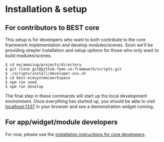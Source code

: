# Installation &amp; setup

## For contributors to BEST core

This setup is for developers who want to both contribute to the core framework implementation _and_ develop modules/scenes. Soon we'll be providing simpler installation and setup options for those who only want to build modules/scenes.

    $ cd my/amazing/projects/directory
    $ git clone git@github.famo.us:framework/scripts.git
    $ ./scripts/install/developer-osx.sh
    $ cd best-ecosystem/workspace
    $ npm run seed
    $ npm run develop

The final step in these commands will start up the local development environment. Once everything has started up, you should be able to visit [localhost:1337](http://localhost:1337) in your browser and see a demonstration widget running.

## For app/widget/module developers

For now, please use the [installation instructions for core developers](#for-contributors-to-best-core).
